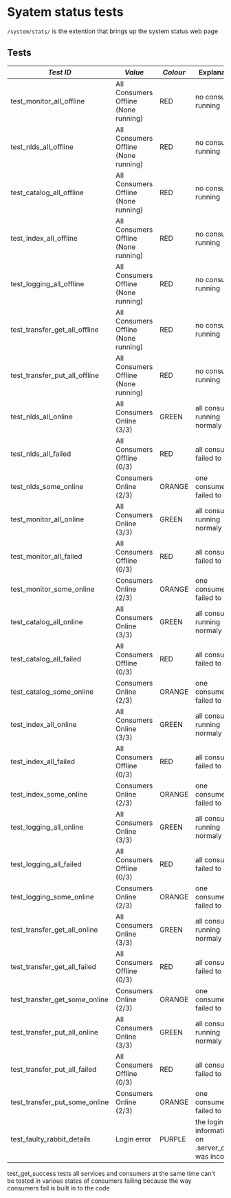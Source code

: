 # Syatem status tests


`/system/stats/` is the extention that brings up the system status web page


## Tests

| *Test ID*  | *Value* | *Colour* | Explanation |
|------------|---------|----------|-------------|
| test_monitor_all_offline | All Consumers Offline (None running) | RED | no consumers running |
| test_nlds_all_offline | All Consumers Offline (None running) | RED | no consumers running |
| test_catalog_all_offline | All Consumers Offline (None running) | RED | no consumers running |
| test_index_all_offline | All Consumers Offline (None running) | RED | no consumers running |
| test_logging_all_offline | All Consumers Offline (None running) | RED | no consumers running |
| test_transfer_get_all_offline | All Consumers Offline (None running) | RED | no consumers running |
| test_transfer_put_all_offline | All Consumers Offline (None running) | RED | no consumers running |
| test_nlds_all_online | All Consumers Online (3/3) | GREEN | all consumers running normaly |
| test_nlds_all_failed | All Consumers Offline (0/3) | RED | all consumers failed to run |
| test_nlds_some_online | Consumers Online (2/3) | ORANGE | one consumer failed to run |
| test_monitor_all_online | All Consumers Online (3/3) | GREEN | all consumers running normaly |
| test_monitor_all_failed | All Consumers Offline (0/3) | RED | all consumers failed to run |
| test_monitor_some_online | Consumers Online (2/3) | ORANGE | one consumer failed to run |
| test_catalog_all_online | All Consumers Online (3/3) | GREEN | all consumers running normaly |
| test_catalog_all_failed | All Consumers Offline (0/3) | RED | all consumers failed to run |
| test_catalog_some_online | Consumers Online (2/3) | ORANGE | one consumer failed to run |
| test_index_all_online | All Consumers Online (3/3) | GREEN | all consumers running normaly |
| test_index_all_failed | All Consumers Offline (0/3) | RED | all consumers failed to run |
| test_index_some_online | Consumers Online (2/3) | ORANGE | one consumer failed to run |
| test_logging_all_online | All Consumers Online (3/3) | GREEN | all consumers running normaly |
| test_logging_all_failed | All Consumers Offline (0/3) | RED | all consumers failed to run |
| test_logging_some_online | Consumers Online (2/3) | ORANGE | one consumer failed to run |
| test_transfer_get_all_online | All Consumers Online (3/3) | GREEN | all consumers running normaly |
| test_transfer_get_all_failed | All Consumers Offline (0/3) | RED | all consumers failed to run |
| test_transfer_get_some_online | Consumers Online (2/3) | ORANGE | one consumer failed to run |
| test_transfer_put_all_online | All Consumers Online (3/3) | GREEN | all consumers running normaly |
| test_transfer_put_all_failed | All Consumers Offline (0/3) | RED | all consumers failed to run |
| test_transfer_put_some_online | Consumers Online (2/3) | ORANGE | one consumer failed to run |
| test_faulty_rabbit_details | Login error | PURPLE | the login information on .server_config was incorrect |



test_get_success tests all services and consumers at the same time can't be tested in various states of consumers failing because the way consumers fail is built in to the code